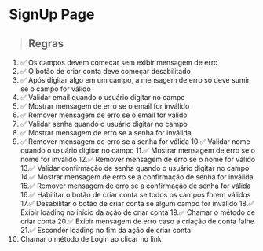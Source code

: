 # SignUp Page

> ## Regras
1. ✅ Os campos devem começar sem exibir mensagem de erro
2. ✅ O botão de criar conta deve começar desabilitado
3. ✅ Após digitar algo em um campo, a mensagem de erro só deve sumir se o campo for válido
4. ✅ Validar email quando o usuário digitar no campo
5. ✅ Mostrar mensagem de erro se o email for inválido
6. ✅ Remover mensagem de erro se o email for válido
7. ✅ Validar senha quando o usuário digitar no campo
8. ✅ Mostrar mensagem de erro se a senha for inválida
9. ✅ Remover mensagem de erro se a senha for válida
10.✅ Validar nome quando o usuário digitar no campo
11.✅ Mostrar mensagem de erro se o nome for inválido
12.✅ Remover mensagem de erro se o nome for válido
13.✅ Validar confirmação de senha quando o usuário digitar no campo
14.✅ Mostrar mensagem de erro se a confirmação de senha for inválida
15.✅ Remover mensagem de erro se a confirmação de senha for válida
16.✅ Habilitar o botão de criar conta se todos os campos forem válidos
17.✅ Desabilitar o botão de criar conta se algum campo for inválido
18.✅ Exibir loading no início da ação de criar conta
19.✅ Chamar o método de criar conta
20.✅ Exibir mensagem de erro caso a criação de conta falhe
21.✅ Esconder loading no fim da ação de criar conta
22.  Chamar o método de Login ao clicar no link